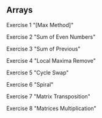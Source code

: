 ## Arrays
Exercise 1 "[Max Method]"

Exercise 2 "Sum of Even Numbers"

Exercise 3 "Sum of Previous"

Exercise 4 "Local Maxima Remove"

Exercise 5 "Cycle Swap"

Exercise 6 "Spiral"

Exercise 7 "Matrix Transposition"

Exercise 8 "Matrices Multiplication"
